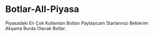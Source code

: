 # Botlar-All-Piyasa
Piyasadaki En Çok Kullanılan Botları Paylaşıcam Starlarınızı Beklerim Akşama Burda Olacak Botlar.
